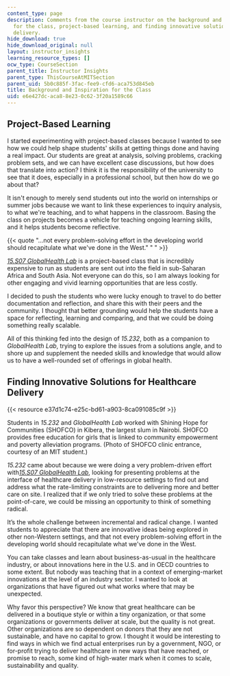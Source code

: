 ```yaml
---
content_type: page
description: Comments from the course instructor on the background and inspiration
  for the class, project-based learning, and finding innovative solutions for healthcare
  delivery.
hide_download: true
hide_download_original: null
layout: instructor_insights
learning_resource_types: []
ocw_type: CourseSection
parent_title: Instructor Insights
parent_type: ThisCourseAtMITSection
parent_uid: 5b0c885f-3fac-fee9-cfd6-aca753d845eb
title: Background and Inspiration for the Class
uid: e6e427dc-aca8-8e23-0c62-3f20a1589c66
---
```


Project-Based Learning
----------------------

I started experimenting with project-based classes because I wanted to see how we could help shape students' skills at getting things done and having a real impact. Our students are great at analysis, solving problems, cracking problem sets, and we can have excellent case discussions, but how does that translate into action? I think it is the responsibility of the university to see that it does, especially in a professional school, but then how do we go about that?

It isn't enough to merely send students out into the world on internships or summer jobs because we want to link these experiences to inquiry analysis, to what we're teaching, and to what happens in the classroom. Basing the class on projects becomes a vehicle for teaching ongoing learning skills, and it helps students become reflective.

{{< quote "...not every problem-solving effort in the developing world should recapitulate what we've done in the West." " " >}}

[_15.S07 GlobalHealth Lab_](/courses/15-s07-globalhealth-lab-spring-2013) is a project-based class that is incredibly expensive to run as students are sent out into the field in sub-Saharan Africa and South Asia. Not everyone can do this, so I am always looking for other engaging and vivid learning opportunities that are less costly.

I decided to push the students who were lucky enough to travel to do better documentation and reflection, and share this with their peers and the community. I thought that better grounding would help the students have a space for reflecting, learning and comparing, and that we could be doing something really scalable.

All of this thinking fed into the design of _15.232_, both as a companion to _GlobalHealth Lab_, trying to explore the issues from a solutions angle, and to shore up and supplement the needed skills and knowledge that would allow us to have a well-rounded set of offerings in global health.

Finding Innovative Solutions for Healthcare Delivery
----------------------------------------------------

{{< resource e37d1c74-e25c-bd61-a903-8ca091085c9f >}}  

Students in _15.232_ and _GlobalHealth Lab_ worked with Shining Hope for Communities (SHOFCO) in Kibera, the largest slum in Nairobi. SHOFCO provides free education for girls that is linked to community empowerment and poverty alleviation programs. (Photo of SHOFCO clinic entrance, courtesy of an MIT student.)

_15.232_ came about because we were doing a very problem-driven effort with[_15.S07 GlobalHealth Lab_](/courses/15-s07-globalhealth-lab-spring-2013), looking for presenting problems at the interface of healthcare delivery in low-resource settings to find out and address what the rate-limiting constraints are to delivering more and better care on site. I realized that if we only tried to solve these problems at the point-of-care, we could be missing an opportunity to think of something radical.

It’s the whole challenge between incremental and radical change. I wanted students to appreciate that there are innovative ideas being explored in other non-Western settings, and that not every problem-solving effort in the developing world should recapitulate what we've done in the West.

You can take classes and learn about business-as-usual in the healthcare industry, or about innovations here in the U.S. and in OECD countries to some extent. But nobody was teaching that in a context of emerging-market innovations at the level of an industry sector. I wanted to look at organizations that have figured out what works where that may be unexpected.

Why favor this perspective? We know that great healthcare can be delivered in a boutique style or within a tiny organization, or that some organizations or governments deliver at scale, but the quality is not great. Other organizations are so dependent on donors that they are not sustainable, and have no capital to grow. I thought it would be interesting to find ways in which we find actual enterprises run by a government, NGO, or for-profit trying to deliver healthcare in new ways that have reached, or promise to reach, some kind of high-water mark when it comes to scale, sustainability and quality.